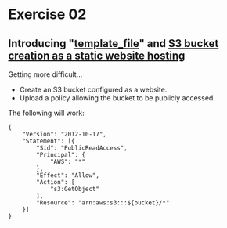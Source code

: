 # Exercise 02

## Introducing "[template_file](https://www.terraform.io/docs/providers/template/d/file.html)" and [S3 bucket creation as a static website hosting](https://www.terraform.io/docs/providers/aws/r/s3_bucket.html)

Getting more difficult...

* Create an S3 bucket configured as a website.
* Upload a policy allowing the bucket to be publicly accessed.

The following will work:

```
{
    "Version": "2012-10-17",
    "Statement": [{
        "Sid": "PublicReadAccess",
        "Principal": {
            "AWS": "*"
        },
        "Effect": "Allow",
        "Action": [
            "s3:GetObject"
        ],
        "Resource": "arn:aws:s3:::${bucket}/*"
    }]
}
```